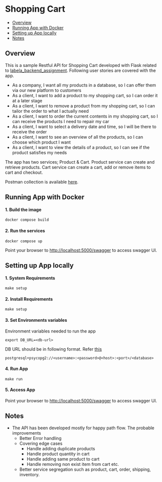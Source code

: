 # Shopping Cart

- [Overview](#Overview)<br/>
- [Running App with Docker](#Running-App-with-Docker)<br/>
- [Setting up App locally](#Setting-up-App-locally)<br/>
- [Notes](#Notes)<br/>


## Overview

This is a sample Restful API for Shopping Cart developed with Flask related to [labela_backend_assignment](https://github.com/LabelA/labela_backend_assignment).
Following user stories are covered with the app.

* As a company, I want all my products in a database, so I can offer them via our new platform to customers
* As a client, I want to add a product to my shopping cart, so I can order it at a later stage
* As a client, I want to remove a product from my shopping cart, so I can tailor the order to what I actually need
* As a client, I want to order the current contents in my shopping cart, so I can receive the products I need to repair my car
* As a client, I want to select a delivery date and time, so I will be there to receive the order
* As a client, I want to see an overview of all the products, so I can choose which product I want
* As a client, I want to view the details of a product, so I can see if the product satisfies my needs

The app has two services; Product & Cart. 
Product service can create and retrieve products. Cart service can create a cart, add or remove items to cart and checkout.

Postman collection is available [here](./resources/postman_collection.json).

## Running App with Docker

#### 1. Build the image

```shell
docker compose build
```

#### 2. Run the services

```shell
docker compose up
```
Point your browser to [http://localhost:5000/swagger](http://localhost:5000/swagger) to access swagger UI.


## Setting up App locally

#### 1. System Requirements

```shell
make setup
```

#### 2. Install Requirements

```shell
make setup
```

#### 3. Set Environments variables

Environment variables needed to run the app
```shell
export DB_URL=<db-url>
```
DB URL should be in following format. Refer [this](https://docs.sqlalchemy.org/en/20/core/engines.html#postgresql)

```
postgresql+psycopg2://<username>:<password>@<host>:<port>/<database>
```

#### 4. Run App
```shell
make run
```

#### 5. Access App

Point your browser to [http://localhost:5000/swagger](http://localhost:5000/swagger) to access swagger UI.


## Notes

* The API has been developed mostly for happy path flow. The probable improvements
  * Better Error handling
  * Covering edge cases
    * Handle adding duplicate products
    * Handle product quantity in cart
    * Handle adding same product to cart
    * Handle removing non exist item from cart etc.
  * Better service segregation such as product, cart, order, shipping, inventory.